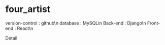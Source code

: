 # four_artist

version-control : github\n
database : MySQL\n
Back-end : Django\n
Front-end : React\n

Detail
